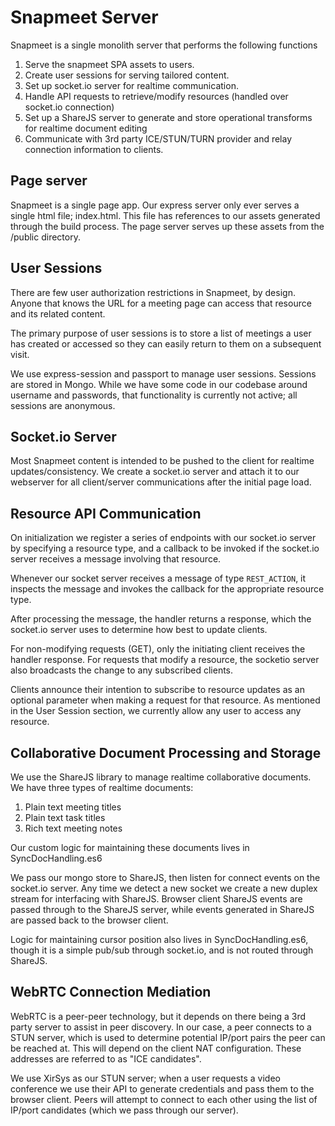 # Snapmeet Server
Snapmeet is a single monolith server that performs the following functions
1. Serve the snapmeet SPA assets to users.
2. Create user sessions for serving tailored content.
3. Set up socket.io server for realtime communication. 
4. Handle API requests to retrieve/modify resources (handled over socket.io connection)
5. Set up a ShareJS server to generate and store operational transforms for realtime document editing
6. Communicate with 3rd party ICE/STUN/TURN provider and relay connection information to clients.

## Page server
Snapmeet is a single page app. Our express server only ever serves a single html file; index.html. This file has references to our assets generated through the build process.  The page server serves up these assets from the /public directory.

## User Sessions
There are few user authorization restrictions in Snapmeet, by design. Anyone that knows the URL for a meeting page can access that resource and its related content.

The primary purpose of user sessions is to store a list of meetings a user has created or accessed so they can easily return to them on a subsequent visit.

We use express-session and passport to manage user sessions. Sessions are stored in Mongo.  While we have some code in our codebase around username and passwords, that functionality is currently not active; all sessions are anonymous. 

## Socket.io Server
Most Snapmeet content is intended to be pushed to the client for realtime updates/consistency. We create a socket.io server and attach it to our webserver for all client/server communications after the initial page load.

## Resource API Communication
On initialization we register a series of endpoints with our socket.io server by specifying a resource type, and a callback to be invoked if the socket.io server receives a message involving that resource.

Whenever our socket server receives a message of type `REST_ACTION`, it inspects the message and invokes the callback for the appropriate resource type.

After processing the message, the handler returns a response, which the socket.io server uses to determine how best to update clients.

For non-modifying requests (GET), only the initiating client receives the handler response. For requests that modify a resource, the socketio server also broadcasts the change to any subscribed clients.

Clients announce their intention to subscribe to resource updates as an optional parameter when making a request for that resource. As mentioned in the User Session section, we currently allow any user to access any resource.

## Collaborative Document Processing and Storage
We use the ShareJS library to manage realtime collaborative documents. We have three types of realtime documents:
1. Plain text meeting titles
2. Plain text task titles
3. Rich text meeting notes

Our custom logic for maintaining these documents lives in SyncDocHandling.es6 

We pass our mongo store to ShareJS, then listen for connect events on the socket.io server. Any time we detect a new socket we create a new duplex stream for interfacing with ShareJS. Browser client ShareJS events are passed through to the ShareJS server, while events generated in ShareJS are passed back to the browser client.

Logic for maintaining cursor position also lives in SyncDocHandling.es6, though it is a simple pub/sub through socket.io, and is not routed through ShareJS.

## WebRTC Connection Mediation

WebRTC is a peer-peer technology, but it depends on there being a 3rd party server to assist in peer discovery. In our case, a peer connects to a STUN server, which is used to determine potential IP/port pairs the peer can be reached at. This will depend on the client NAT configuration. These addresses are referred to as "ICE candidates".

We use XirSys as our STUN server; when a user requests a video conference we use their API to generate credentials and pass them to the browser client. Peers will attempt to connect to each other using the list of IP/port candidates (which we pass through our server). 